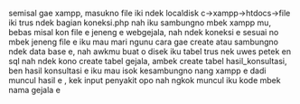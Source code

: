 semisal gae xampp, masukno file iki ndek localdisk c->xampp->htdocs->file iki
trus ndek bagian koneksi.php nah iku sambungno mbek xampp mu, bebas misal kon file e jeneng e webgejala, nah ndek koneksi e sesuai no mbek jeneng file e iku mau
mari ngunu cara gae create atau sambungno ndek data base e, nah awkmu buat o disek iku tabel trus nek uwes petek en sql nah ndek kono create tabel gejala, ambek create tabel hasil_konsultasi, ben hasil konsultasi e iku mau isok kesambungno nang xampp e dadi muncul hasil e , kek input penyakit opo nah ngkok muncul iku kode mbek nama gejala e
